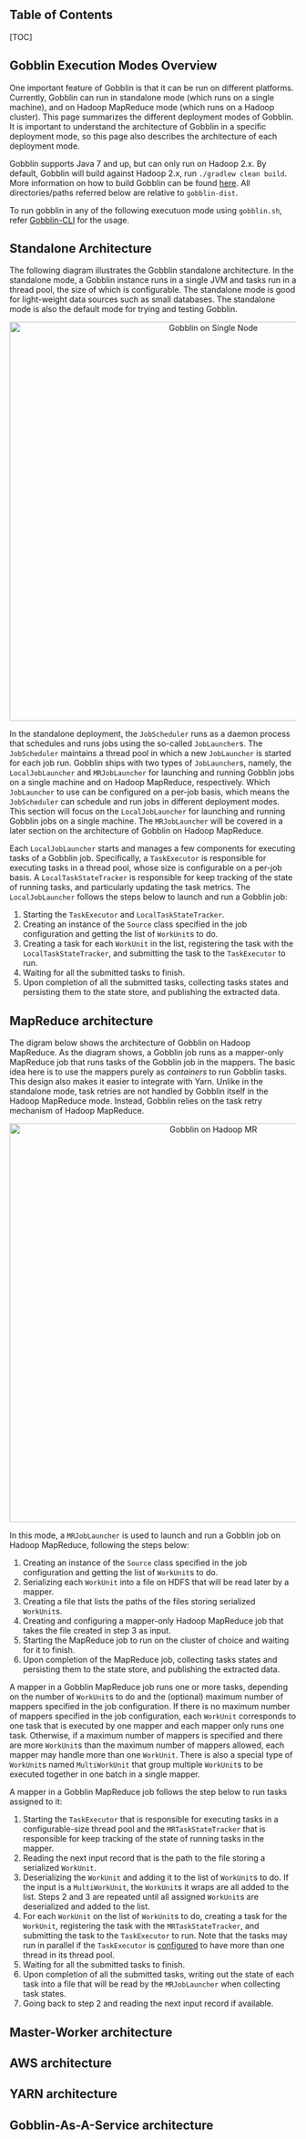 Table of Contents
--------------------

[TOC]

Gobblin Execution Modes Overview <a name="gobblin-execution-modes-Overview"></a>
--------------------------------------------------------------------------------
One important feature of Gobblin is that it can be run on different platforms. Currently, Gobblin can run in standalone mode (which runs on a single machine), and on Hadoop MapReduce mode (which runs on a Hadoop cluster). This page summarizes the different deployment modes of Gobblin. It is important to understand the architecture of Gobblin in a specific deployment mode, so this page also describes the architecture of each deployment mode.  

Gobblin supports Java 7 and up, but can only run on Hadoop 2.x. By default, Gobblin will build against Hadoop 2.x, run `./gradlew clean build`. More information on how to build Gobblin can be found [here](https://github.com/apache/gobblin/blob/master/README.md). All directories/paths referred below are relative to `gobblin-dist`.

To run gobblin in any of the following executuon mode using ```gobblin.sh```, refer [Gobblin-CLI](/gobblin-docs/user-guide/Gobblin-CLI.md) for the usage.


Standalone Architecture <a name="Standalone-Architecture"></a>
--------------------
The following diagram illustrates the Gobblin standalone architecture. In the standalone mode, a Gobblin instance runs in a single JVM and tasks run in a thread pool, the size of which is configurable. The standalone mode is good for light-weight data sources such as small databases. The standalone mode is also the default mode for trying and testing Gobblin. 

<p align="center"><img src=../../img/Gobblin-on-Single-Node.png alt="Gobblin on Single Node" width="700"></p>

In the standalone deployment, the `JobScheduler` runs as a daemon process that schedules and runs jobs using the so-called `JobLauncher`s. The `JobScheduler` maintains a thread pool in which a new `JobLauncher` is started for each job run. Gobblin ships with two types of `JobLauncher`s, namely, the `LocalJobLauncher` and `MRJobLauncher` for launching and running Gobblin jobs on a single machine and on Hadoop MapReduce, respectively. Which `JobLauncher` to use can be configured on a per-job basis, which means the `JobScheduler` can schedule and run jobs in different deployment modes. This section will focus on the `LocalJobLauncher` for launching and running Gobblin jobs on a single machine. The `MRJobLauncher` will be covered in a later section on the architecture of Gobblin on Hadoop MapReduce.  

Each `LocalJobLauncher` starts and manages a few components for executing tasks of a Gobblin job. Specifically, a `TaskExecutor` is responsible for executing tasks in a thread pool, whose size is configurable on a per-job basis. A `LocalTaskStateTracker` is responsible for keep tracking of the state of running tasks, and particularly updating the task metrics. The `LocalJobLauncher` follows the steps below to launch and run a Gobblin job:    

1. Starting the `TaskExecutor` and `LocalTaskStateTracker`.
2. Creating an instance of the `Source` class specified in the job configuration and getting the list of `WorkUnit`s to do.
3. Creating a task for each `WorkUnit` in the list, registering the task with the `LocalTaskStateTracker`, and submitting the task to the `TaskExecutor` to run.
4. Waiting for all the submitted tasks to finish.
5. Upon completion of all the submitted tasks, collecting tasks states and persisting them to the state store, and publishing the extracted data.  


MapReduce architecture <a name="MapReduce-Architecture"></a>
--------------------
The digram below shows the architecture of Gobblin on Hadoop MapReduce. As the diagram shows, a Gobblin job runs as a mapper-only MapReduce job that runs tasks of the Gobblin job in the mappers. The basic idea here is to use the mappers purely as _containers_ to run Gobblin tasks. This design also makes it easier to integrate with Yarn. Unlike in the standalone mode, task retries are not handled by Gobblin itself in the Hadoop MapReduce mode. Instead, Gobblin relies on the task retry mechanism of Hadoop MapReduce.  

<p align="center"><img src=../../img/Gobblin-on-Hadoop-MR.png alt="Gobblin on Hadoop MR" width="700"></p>

In this mode, a `MRJobLauncher` is used to launch and run a Gobblin job on Hadoop MapReduce, following the steps below:

1. Creating an instance of the `Source` class specified in the job configuration and getting the list of `WorkUnit`s to do.
2. Serializing each `WorkUnit` into a file on HDFS that will be read later by a mapper.
3. Creating a file that lists the paths of the files storing serialized `WorkUnit`s.
4. Creating and configuring a mapper-only Hadoop MapReduce job that takes the file created in step 3 as input.
5. Starting the MapReduce job to run on the cluster of choice and waiting for it to finish.
6. Upon completion of the MapReduce job, collecting tasks states and persisting them to the state store, and publishing the extracted data. 

A mapper in a Gobblin MapReduce job runs one or more tasks, depending on the number of `WorkUnit`s to do and the (optional) maximum number of mappers specified in the job configuration. If there is no maximum number of mappers specified in the job configuration, each `WorkUnit` corresponds to one task that is executed by one mapper and each mapper only runs one task. Otherwise, if a maximum number of mappers is specified and there are more `WorkUnit`s than the maximum number of mappers allowed, each mapper may handle more than one `WorkUnit`. There is also a special type of `WorkUnit`s named `MultiWorkUnit` that group multiple `WorkUnit`s to be executed together in one batch in a single mapper.

A mapper in a Gobblin MapReduce job follows the step below to run tasks assigned to it:

1. Starting the `TaskExecutor` that is responsible for executing tasks in a configurable-size thread pool and the `MRTaskStateTracker` that is responsible for keep tracking of the state of running tasks in the mapper. 
2. Reading the next input record that is the path to the file storing a serialized `WorkUnit`.
3. Deserializing the `WorkUnit` and adding it to the list of `WorkUnit`s to do. If the input is a `MultiWorkUnit`, the `WorkUnit`s it wraps are all added to the list. Steps 2 and 3 are repeated until all assigned `WorkUnit`s are deserialized and added to the list.
4. For each `WorkUnit` on the list of `WorkUnit`s to do, creating a task for the `WorkUnit`, registering the task with the `MRTaskStateTracker`, and submitting the task to the `TaskExecutor` to run. Note that the tasks may run in parallel if the `TaskExecutor` is [configured](Configuration-Properties-Glossary#taskexecutorthreadpoolsize) to have more than one thread in its thread pool.
4. Waiting for all the submitted tasks to finish.
5. Upon completion of all the submitted tasks, writing out the state of each task into a file that will be read by the `MRJobLauncher` when collecting task states.
6. Going back to step 2 and reading the next input record if available.

Master-Worker architecture
----------------------------------





AWS architecture
---------------





YARN architecture
---------------






Gobblin-As-A-Service  architecture
----------------------------------






